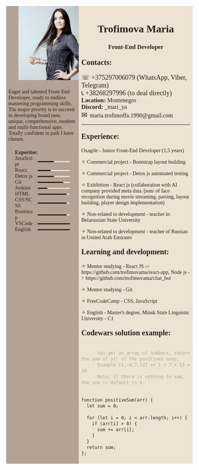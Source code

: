 <div style="display: flex; box-sizing:border-box; padding:0; margin:0; font-family: Montserrat; color:#271e1a;">
  <div style="background-color:#b3a396; width: 40%">
    <img src="cv-image.png" alt="Maria Trofimova" style="width: 200px; height: 200px; margin-left: 17%"/>
    <p style="padding: 6px;">Eager and talented Front-End Developer, ready to endless mastering programming skills. The major priority is to succeed in developing brand new, unique, comprehensive, modern and multi-functional apps. Totally confident in path I have chosen.</p>
    <ul> <b>Expertise:</b>
      <li style="display:flex; align-items: center; gap: 10px;">
        <span style="width: 30%">JavaScript</span>
        <div style="width: 50%; height: 3px; background-color: #ede2d3; border-radius: 3px; ">
          <span style="display: block; height: 3px; background-color: #271e1a; width: 50%"></span>
        </div>
      </li>
      <li style="display:flex; align-items: center; gap: 10px;">
        <span style="width: 30%">React</span>
        <div style="width: 50%; height: 3px; background-color: #ede2d3; border-radius: 3px; ">
          <span style="display: block; height: 3px; background-color: #271e1a; width: 40%"></span>
        </div>
      </li>
      <li style="display:flex; align-items: center; gap: 10px;">
        <span style="width: 30%">Detox js</span>
        <div style="width: 50%; height: 3px; background-color: #ede2d3; border-radius: 3px; ">
          <span style="display: block; height: 3px; background-color: #271e1a; width: 50%"></span>
        </div>
      </li>
      <li style="display:flex; align-items: center; gap: 10px;">
        <span style="width: 30%">Git</span>
        <div style="width: 50%; height: 3px; background-color: #ede2d3; border-radius: 3px; ">
          <span style="display: block; height: 3px; background-color: #271e1a; width: 80%"></span>
        </div>
      </li>
      <li style="display:flex; align-items: center; gap: 10px;">
        <span style="width: 30%">Jenkins</span>
        <div style="width: 50%; height: 3px; background-color: #ede2d3; border-radius: 3px; ">
          <span style="display: block; height: 3px; background-color: #271e1a; width: 30%"></span>
        </div>
      </li>
      <li style="display:flex; align-items: center; gap: 10px;">
        <span style="width: 30%">HTML</span>
        <div style="width: 50%; height: 3px; background-color: #ede2d3; border-radius: 3px; ">
          <span style="display: block; height: 3px; background-color: #271e1a; width: 90%"></span>
        </div>
      </li>
      <li style="display:flex; align-items: center; gap: 10px;">
        <span style="width: 30%">CSS/SCSS</span>
        <div style="width: 50%; height: 3px; background-color: #ede2d3; border-radius: 3px; ">
          <span style="display: block; height: 3px; background-color: #271e1a; width: 90%"></span>
        </div>
      </li>
      <li style="display:flex; align-items: center; gap: 10px;">
        <span style="width: 30%">Bootstrap</span>
        <div style="width: 50%; height: 3px; background-color: #ede2d3; border-radius: 3px; ">
          <span style="display: block; height: 3px; background-color: #271e1a; width: 90%"></span>
        </div>
      </li>
      <li style="display:flex; align-items: center; gap: 10px;">
        <span style="width: 30%">VSCode</span>
        <div style="width: 50%; height: 3px; background-color: #ede2d3; border-radius: 3px; ">
          <span style="display: block; height: 3px; background-color: #271e1a; width: 100%"></span>
        </div>
      </li>
      <li style="display:flex; align-items: center; gap: 10px;">
        <span style="width: 30%">English</span>
        <div style="width: 50%; height: 3px; background-color: #ede2d3; border-radius: 3px; ">
          <span style="display: block; height: 3px; background-color: #271e1a; width: 100%"></span>
        </div>
      </li>
    </ul>
  </div>
  <div style="background-color:#ede2d3; padding:7px; width: 60%">
    <h1 style="text-align:center; padding:0">Trofimova Maria</h1>
    <h3 style="text-align:center; padding:0">Front-End Developer</h3>
    <h4><b style="font-size:20px; margin:0">Contacts:</b></h4>
    <p style="font-size:18px; margin:0">&#9743 +375297006079 (WhatsApp, Viber, Telegram)</p>
    <p style="font-size:18px; margin:0">&#128222 +38268297996 (to deal directly)</p>
    <p style="font-size:16px; margin:0"><b>Location:</b> Montenegro</p>
    <p style="font-size:16px; margin:0"><b>Discord:</b> _mari_ya</p>
    <p style="font-size:16px; margin:0"><span style="font-size:20px; margin-right:6px">&#9993</span>maria.trofimoffa.1990@gmail.com</p>
    <hr />
    <h4><b style="font-size:20px; margin:0">Experience:</b></h4>
    <p>Oxagile - Junior Front-End Developer (1,5 years)</p>
    <p>✧ Commercial project - Bootstrap layout building</p>
    <p>✧ Commercial project - Detox js automated testing</p>
    <p>✧ Exhibition - React js (collaboration with AI company provided meta data /json/ of face recognition during movie streaming, parsing, layout building, player design implementation)</p>
    <p>✧ Non-related to development - teacher in Belarussian State University</p>
    <p>✧ Non-related to development - teacher of Russian in United Arab Emirates</p>
    <h4><b style="font-size:20px; margin:0">Learning and development:</b></h4>
    <p>✧ Mentor studying - React JS -> https://github.com/trofimovama/react-app, Node js -> https://github.com/trofimovama/chat_bot</p>
    <p>✧ Mentor studying - Git</p>
    <p>✧ FreeCodeCamp - CSS, JavaScript</p>
    <p>✧ English - Master's degree, Minsk State Linguistic University - C1</p>
    <h4><b style="font-size:20px; margin:0">Codewars solution example:</b></h4>
    <code style="color: #b3a396">
      You get an array of numbers, return the sum of all of the positives ones.
      Example [1,-4,7,12] => 1 + 7 + 12 = 20
      Note: if there is nothing to sum, the sum is default to 0.
    </code>

    function positiveSum(arr) {
      let sum = 0;
          
      for (let i = 0; i < arr.length; i++) {
        if (arr[i] > 0) {
          sum += arr[i];
        }
      }
      return sum;
    };
  </div>
</div>